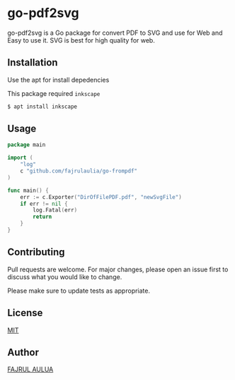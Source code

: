 # go-pdf2svg

go-pdf2svg is a Go package for convert PDF to SVG and use for Web and Easy to use it.
SVG is best for high quality for web.

## Installation

Use the apt for install depedencies

This package required `inkscape`

```bash
$ apt install inkscape
```

## Usage

```go
package main

import (
	"log"
	c "github.com/fajrulaulia/go-frompdf"
)

func main() {
	err := c.Exporter("DirOfFilePDF.pdf", "newSvgFile")
	if err != nil {
		log.Fatal(err)
		return
	}
}
```

## Contributing
Pull requests are welcome. For major changes, please open an issue first to discuss what you would like to change.

Please make sure to update tests as appropriate.

## License
[MIT](https://choosealicense.com/licenses/mit/)

## Author
[FAJRUL AULUA](https://twitter.com/fajrulgopher)


